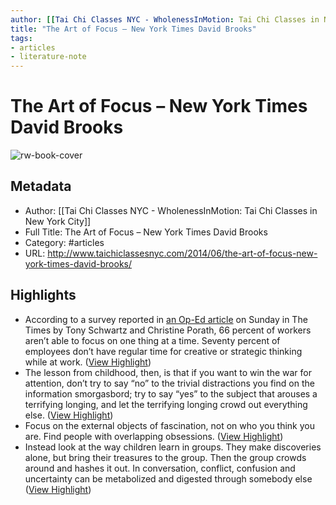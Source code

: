 ```yaml
---
author: [[Tai Chi Classes NYC - WholenessInMotion: Tai Chi Classes in New York City]]
title: "The Art of Focus – New York Times David Brooks"
tags: 
- articles
- literature-note
---
```

# The Art of Focus – New York Times David Brooks

![rw-book-cover](https://readwise-assets.s3.amazonaws.com/static/images/article2.74d541386bbf.png)

## Metadata
- Author: [[Tai Chi Classes NYC - WholenessInMotion: Tai Chi Classes in New York City]]
- Full Title: The Art of Focus – New York Times David Brooks
- Category: #articles
- URL: http://www.taichiclassesnyc.com/2014/06/the-art-of-focus-new-york-times-david-brooks/

## Highlights
- According to a survey reported in [an Op-Ed article](http://www.nytimes.com/2014/06/01/opinion/sunday/why-you-hate-work.html) on Sunday in The Times by Tony Schwartz and Christine Porath, 66 percent of workers aren’t able to focus on one thing at a time. Seventy percent of employees don’t have regular time for creative or strategic thinking while at work. ([View Highlight](https://read.readwise.io/read/01gt1n0eh8e7kp32aghqw2bjd6))
- The lesson from childhood, then, is that if you want to win the war for attention, don’t try to say “no” to the trivial distractions you find on the information smorgasbord; try to say “yes” to the subject that arouses a terrifying longing, and let the terrifying longing crowd out everything else. ([View Highlight](https://read.readwise.io/read/01gt1n3e1gfw5pjtqsr9w2nknj))
- Focus on the external objects of fascination, not on who you think you are. Find people with overlapping obsessions. ([View Highlight](https://read.readwise.io/read/01gt1n3zcqgqq88a7qp57ddbyr))
- Instead look at the way children learn in groups. They make discoveries alone, but bring their treasures to the group. Then the group crowds around and hashes it out. In conversation, conflict, confusion and uncertainty can be metabolized and digested through somebody else ([View Highlight](https://read.readwise.io/read/01gt1n4mx3rm1qpe4sksx9p805))
